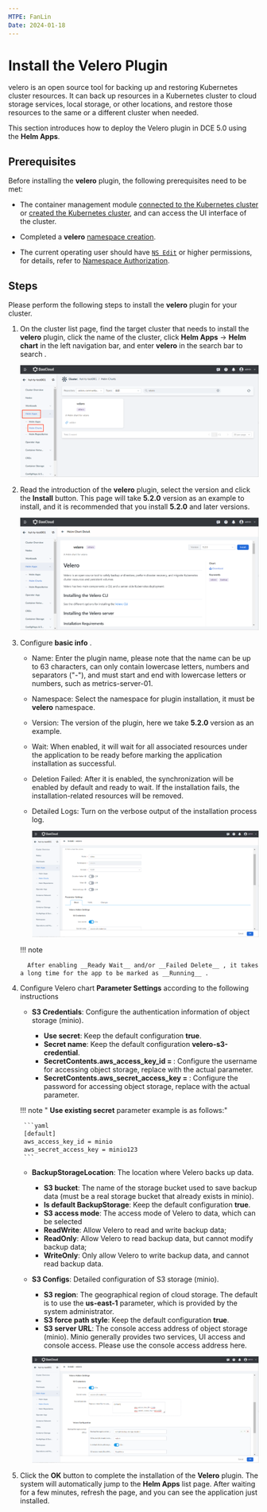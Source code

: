 ```yaml
---
MTPE: FanLin
Date: 2024-01-18
---
```


# Install the Velero Plugin

velero is an open source tool for backing up and restoring Kubernetes cluster resources. It can back up resources in a Kubernetes cluster to cloud storage services, local storage, or other locations, and restore those resources to the same or a different cluster when needed.

This section introduces how to deploy the Velero plugin in DCE 5.0 using the __Helm Apps__.

## Prerequisites

Before installing the __velero__ plugin, the following prerequisites need to be met:

- The container management module [connected to the Kubernetes cluster](../clusters/integrate-cluster.md) or [created the Kubernetes cluster](../clusters/create-cluster.md), and can access the UI interface of the cluster.

- Completed a __velero__ [namespace creation](../namespaces/createns.md).

- The current operating user should have [`NS Edit`](../permissions/permission-brief.md#ns-edit) or higher permissions, for details, refer to [Namespace Authorization](../namespaces/createns.md).

## Steps

Please perform the following steps to install the __velero__ plugin for your cluster.

1. On the cluster list page, find the target cluster that needs to install the __velero__ plugin, click the name of the cluster, click __Helm Apps__ -> __Helm chart__ in the left navigation bar, and enter __velero__ in the search bar to search .

    ![Find velero](../../images/backup1.png)

2. Read the introduction of the __velero__ plugin, select the version and click the __Install__ button. This page will take __5.2.0__ version as an example to install, and it is recommended that you install __5.2.0__ and later versions.

    ![Install velero](../../images/backup2.png)

3. Configure __basic info__ .

     - Name: Enter the plugin name, please note that the name can be up to 63 characters, can only contain lowercase letters, numbers and separators ("-"), and must start and end with lowercase letters or numbers, such as metrics-server-01.
     - Namespace: Select the namespace for plugin installation, it must be __velero__ namespace.
     - Version: The version of the plugin, here we take __5.2.0__ version as an example.
     - Wait: When enabled, it will wait for all associated resources under the application to be ready before marking the application installation as successful.
     - Deletion Failed: After it is enabled, the synchronization will be enabled by default and ready to wait. If the installation fails, the installation-related resources will be removed.
     - Detailed Logs: Turn on the verbose output of the installation process log.

        ![Basic Info](../../images/backup3.png)

     !!! note

         After enabling __Ready Wait__ and/or __Failed Delete__ , it takes a long time for the app to be marked as __Running__ .

4. Configure Velero chart __Parameter Settings__ according to the following instructions

    - __S3 Credentials__: Configure the authentication information of object storage (minio).

        - __Use secret__: Keep the default configuration __true__.
        - __Secret name__: Keep the default configuration __velero-s3-credential__.
        - __SecretContents.aws_access_key_id = <modifiy>__: Configure the username for accessing object storage, replace __<modifiy>__ with the actual parameter.
        - __SecretContents.aws_secret_access_key = <modifiy>__: Configure the password for accessing object storage, replace __<modifiy>__ with the actual parameter.

    !!! note " __Use existing secret__ parameter example is as follows:"

        ```yaml
        [default]
        aws_access_key_id = minio
        aws_secret_access_key = minio123
        ```

    - __BackupStorageLocation__: The location where Velero backs up data.
        - __S3 bucket__: The name of the storage bucket used to save backup data (must be a real storage bucket that already exists in minio).
        - __Is default BackupStorage__: Keep the default configuration __true__.
        - __S3 access mode__: The access mode of Velero to data, which can be selected
        - __ReadWrite__: Allow Velero to read and write backup data;
        - __ReadOnly__: Allow Velero to read backup data, but cannot modify backup data;
        - __WriteOnly__: Only allow Velero to write backup data, and cannot read backup data.

    - __S3 Configs__: Detailed configuration of S3 storage (minio).
        - __S3 region__: The geographical region of cloud storage. The default is to use the __us-east-1__ parameter, which is provided by the system administrator.
        - __S3 force path style__: Keep the default configuration __true__.
        - __S3 server URL__: The console access address of object storage (minio). Minio generally provides two services, UI access and console access. Please use the console access address here.

        ![Parameter Settings](../../images/backup4.png)

5. Click the __OK__ button to complete the installation of the __Velero__ plugin. The system will automatically jump to the __Helm Apps__ list page. After waiting for a few minutes, refresh the page, and you can see the application just installed.
